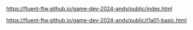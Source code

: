 <html>
    <head>
        <title> I'm Andy Kyte! </title>
    </head>



https://fluent-ftw.github.io/game-dev-2024-andy/public/index.html

https://fluent-ftw.github.io/game-dev-2024-andy/public/t1a01-basic.html
